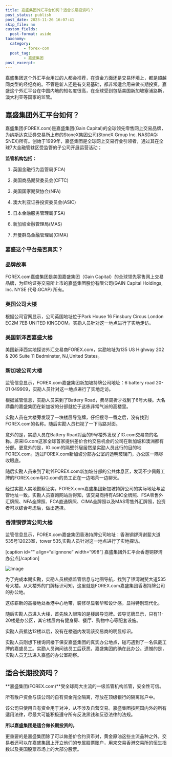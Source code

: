 ```yaml
---
title: 嘉盛集团外汇平台如何？适合长期投资吗？
post_status: publish
post_date: 2023-11-26 16:07:41
skip_file: no
custom_fields: 
  post-format: aside
taxonomy:
  category:
        - forex-com
  post_tag:
        - 嘉盛集团
post_excerpt: 
---
```

嘉盛集团这个外汇平台用过的人都会推荐，在资金方面还是交易环境上，都是超越同类型的经纪商的。不管是新人还是有交易基础，都非常适合用来做长期投资。嘉盛这个外汇平台在中国内地的知名度很高，在全球受到包括美国新加坡塞浦路斯，澳大利亚等国家的监管。

## 嘉盛集团外汇平台如何？

嘉盛集团(FOREX.com)是嘉盛集团(Gain Capital)的全球领先零售网上交易品牌，为纳斯达克证券交易所上市的StoneX集团公司(StoneX Group Inc. NASDAQ: SNEX)所有。创始于1999年，嘉盛集团是全球网上交易行业引领者，通过其在全球7大金融管辖区受监管的子公司开展运营活动；

**监管机构包括：**

1. 英国金融行为监管局(FCA)

1. 美国商品期货委员会(CFTC)

1. 美国国家期货协会(NFA)

1. 澳大利亚证券投资委员会(ASIC)

1. 日本金融服务管理局(FSA)

1. 新加坡金融管理局(MAS)

1. 开曼群岛金融管理局(CIMA)

### 嘉盛这个平台是否真实？

### **品牌故事**

FOREX.com嘉盛集团是美国嘉盛集团（Gain Capital）的全球领先零售网上交易品牌，为纽约证券交易所上市的嘉盛集团股份有限公司(GAIN Capital Holdings, Inc. NYSE 代号:GCAP) 所有。

### **英国公司大楼**

根据公司官网显示，公司英国地址位于Park House 16 Finsbury Circus London EC2M 7EB UNITED KINGDOM。实勘人员针对这一地点进行了实地走访。

### **美国新泽西嘉盛大楼**

美国新泽西实地探访外汇交易商FOREX.com，实勘地址为135 US Highway 202 & 206 Suite 11 Bedminster, NJ,United States。

### **新加坡公司大楼**

监管信息显示，FOREX.com嘉盛集团新加坡持牌公司地址：6 battery road 20-01 049909，实勘人员针对这一地点进行了实地走访。

根据监管信息，实勘人员来到了Battery Road，费尽周折才找到了6号大楼。大名鼎鼎的嘉盛集团在新加坡的分部就位于这栋非常气派的高楼里。

实勘人员在大楼旁发现了一块楼层导览牌，仔细搜寻一番之后，没有找到FOREX.com的名称。随后实勘人员扫视了一下马路对面。

意外的是，实勘人员在Battery Road对面的9号楼外发现了IG.com交易商的名称。原来IG.com这家全球首家提供差价合约交易机会的公司在新加坡和澳洲都有分部。更意外的是，IG.com的隔壁邻居居然是实勘人员此行的目的地FOREX.com。透过FOREX.com新加坡分部办公室的透明玻璃门，办公区一隅尽收眼底。

随后实勘人员来到了毗邻FOREX.com新加坡分部的公共休息区，发现不少佩戴工牌的FOREX.com与IG.com的员工正在一边喝茶一边聊天。

经过实勘人实地勘察证实，FOREX.com嘉盛集团新加坡持牌公司的实际地址与监管地址一致。实勘人员查询网站后得知，该交易商持有ASIC全牌照、FSA零售外汇牌照、NFA全牌照、FCA直通牌照、CIMA全牌照以及MAS零售外汇牌照，投资者可以综合考虑后，做出选择。

### **香港铜锣湾公司大楼**

监管信息显示，FOREX.com嘉盛集团香港持牌公司地址：香港铜锣湾谢斐大道535号12023室，tower 535,实勘人员针对这一地点进行了实地探访。

[caption id="" align=“alignnone” width=“998”] 嘉盛集团外汇平台香港铜锣湾办公点[/caption]

![Image](https://cdn.fendou.la/tuoss/forexhk.jpg)

为了完成本期实勘，实勘人员根据监管信息与地图导航，找到了锣湾谢斐大道535号大楼。从大楼外的门牌标识可知，这里就是FOREX.com嘉盛集团香港持牌公司的办公地。

这栋崭新的高楼地处香港中心地带，装修尽显奢华和设计感，显得特别现代化。

随后实勘人员进入大楼，首先映入眼帘的是楼层导览牌。该导览牌显示，只有11-20楼是办公区，其它楼层内有健身房、餐厅、购物中心等配套设施。

实勘人员抵达12楼以后，没有在楼道内发现该交易商的明显标识。

实勘人员刚想下楼询问楼下保安嘉盛集团的真实办公地点，碰巧遇到了一名佩戴工牌的嘉盛员工。实勘人员询问该员工后获悉，嘉盛集团的确在此办公。遗憾的是，实勘人员无法进入嘉盛的办公室勘察。

## 适合长期投资吗？

**嘉盛集团(FOREX.com)**受全球两大主流的一级监管机构监管，安全性可信。

所有散户资金与该公司的自有资金完全隔离，存放在顶级银行的隔离账户中。

该公司只使用自有资金用于对冲，从不涉及自营交易。嘉盛集团按照国内外的所有适用法律，尽最大可能积极遵守所有反洗黑钱和反恐法律的法规。

**所以嘉盛集团是适合做长期投资的。**

更重要的是嘉盛集团除了可以做差价合约货币对，黄金原油这些主流品种之外，交易者还可以在嘉盛集团上开立他们的专属股票账户，用来交易香港交易所的恒生指数以及美国股票市场上的大部分股票。